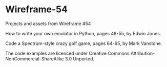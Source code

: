# Wireframe-54
Projects and assets from Wireframe #54

How to write your own emulator in Python, pages 48-55, by Edwin Jones.

Code a Spectrum-style crazy golf game, pages 64-65, by Mark Vanstone.

The code examples are licenced under Creative Commons Attribution-NonCommercial-ShareAlike 3.0 Unported.
